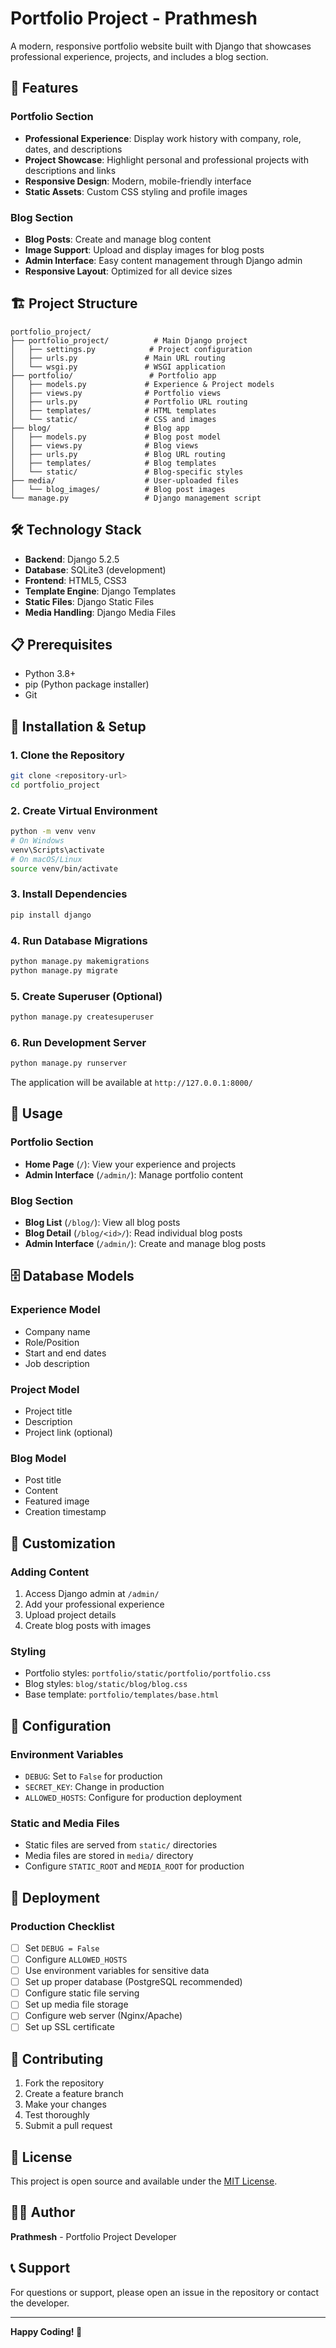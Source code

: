 # Portfolio Project - Prathmesh

A modern, responsive portfolio website built with Django that showcases professional experience, projects, and includes a blog section.

## 🚀 Features

### Portfolio Section
- **Professional Experience**: Display work history with company, role, dates, and descriptions
- **Project Showcase**: Highlight personal and professional projects with descriptions and links
- **Responsive Design**: Modern, mobile-friendly interface
- **Static Assets**: Custom CSS styling and profile images

### Blog Section
- **Blog Posts**: Create and manage blog content
- **Image Support**: Upload and display images for blog posts
- **Admin Interface**: Easy content management through Django admin
- **Responsive Layout**: Optimized for all device sizes

## 🏗️ Project Structure

```
portfolio_project/
├── portfolio_project/          # Main Django project
│   ├── settings.py            # Project configuration
│   ├── urls.py               # Main URL routing
│   └── wsgi.py               # WSGI application
├── portfolio/                 # Portfolio app
│   ├── models.py             # Experience & Project models
│   ├── views.py              # Portfolio views
│   ├── urls.py               # Portfolio URL routing
│   ├── templates/            # HTML templates
│   └── static/               # CSS and images
├── blog/                     # Blog app
│   ├── models.py             # Blog post model
│   ├── views.py              # Blog views
│   ├── urls.py               # Blog URL routing
│   ├── templates/            # Blog templates
│   └── static/               # Blog-specific styles
├── media/                    # User-uploaded files
│   └── blog_images/          # Blog post images
└── manage.py                 # Django management script
```

## 🛠️ Technology Stack

- **Backend**: Django 5.2.5
- **Database**: SQLite3 (development)
- **Frontend**: HTML5, CSS3
- **Template Engine**: Django Templates
- **Static Files**: Django Static Files
- **Media Handling**: Django Media Files

## 📋 Prerequisites

- Python 3.8+
- pip (Python package installer)
- Git

## 🚀 Installation & Setup

### 1. Clone the Repository
```bash
git clone <repository-url>
cd portfolio_project
```

### 2. Create Virtual Environment
```bash
python -m venv venv
# On Windows
venv\Scripts\activate
# On macOS/Linux
source venv/bin/activate
```

### 3. Install Dependencies
```bash
pip install django
```

### 4. Run Database Migrations
```bash
python manage.py makemigrations
python manage.py migrate
```

### 5. Create Superuser (Optional)
```bash
python manage.py createsuperuser
```

### 6. Run Development Server
```bash
python manage.py runserver
```

The application will be available at `http://127.0.0.1:8000/`

## 📱 Usage

### Portfolio Section
- **Home Page** (`/`): View your experience and projects
- **Admin Interface** (`/admin/`): Manage portfolio content

### Blog Section
- **Blog List** (`/blog/`): View all blog posts
- **Blog Detail** (`/blog/<id>/`): Read individual blog posts
- **Admin Interface** (`/admin/`): Create and manage blog posts

## 🗄️ Database Models

### Experience Model
- Company name
- Role/Position
- Start and end dates
- Job description

### Project Model
- Project title
- Description
- Project link (optional)

### Blog Model
- Post title
- Content
- Featured image
- Creation timestamp

## 🎨 Customization

### Adding Content
1. Access Django admin at `/admin/`
2. Add your professional experience
3. Upload project details
4. Create blog posts with images

### Styling
- Portfolio styles: `portfolio/static/portfolio/portfolio.css`
- Blog styles: `blog/static/blog/blog.css`
- Base template: `portfolio/templates/base.html`

## 🔧 Configuration

### Environment Variables
- `DEBUG`: Set to `False` for production
- `SECRET_KEY`: Change in production
- `ALLOWED_HOSTS`: Configure for production deployment

### Static and Media Files
- Static files are served from `static/` directories
- Media files are stored in `media/` directory
- Configure `STATIC_ROOT` and `MEDIA_ROOT` for production

## 🚀 Deployment

### Production Checklist
- [ ] Set `DEBUG = False`
- [ ] Configure `ALLOWED_HOSTS`
- [ ] Use environment variables for sensitive data
- [ ] Set up proper database (PostgreSQL recommended)
- [ ] Configure static file serving
- [ ] Set up media file storage
- [ ] Configure web server (Nginx/Apache)
- [ ] Set up SSL certificate

## 🤝 Contributing

1. Fork the repository
2. Create a feature branch
3. Make your changes
4. Test thoroughly
5. Submit a pull request

## 📄 License

This project is open source and available under the [MIT License](LICENSE).

## 👨‍💻 Author

**Prathmesh** - Portfolio Project Developer

## 📞 Support

For questions or support, please open an issue in the repository or contact the developer.

---

**Happy Coding! 🎉**